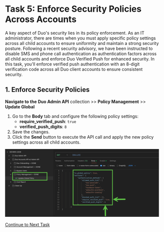 # Task 5: Enforce Security Policies Across Accounts  

A key aspect of Duo's security lies in its policy enforcement. As an IT administrator, there are times when you must apply specific policy settings across all child accounts to ensure uniformity and maintain a strong security posture.
Following a recent security advisory, we have been instructed to disable SMS and phone call authentication as authentication factors across all child accounts and enforce Duo Verified Push for enhanced security.
In this task, you'll enforce verified push authentication with an 8-digit verification code across all Duo client accounts to ensure consistent security.


## **1. Enforce Security Policies**  
**Navigate to the** **Duo Admin API** collection >> **Policy Management** >> **Update Global**  

1. Go to the **Body** tab and configure the following policy settings:  
   - **require_verified_push**: `true`  
   - **verified_push_digits**: `8`  
2. Save the changes.  
3. Click the **Send** button to execute the API call and apply the new policy settings across all child accounts.  

![Alt Text](imgages/policy_report.png)

[Continue to Next Task](06_Pull_Cost_Report.md)  
